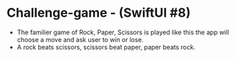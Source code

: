 # Challenge-game  -  (SwiftUI #8)
- The familier game of Rock, Paper, Scissors is played like this the app will choose a move and ask user to win or lose.
- A rock beats scissors, scissors beat paper, paper beats rock.
